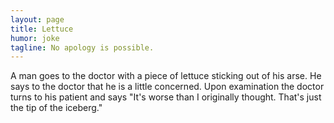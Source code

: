 ```yaml
---
layout: page
title: Lettuce
humor: joke
tagline: No apology is possible.
---
```


A man goes to the doctor with a piece of lettuce sticking out of his arse. 
He says to the doctor that he is a little concerned. Upon examination the doctor 
turns to his patient and says "It's worse than I originally thought. That's 
just the tip of the iceberg."
